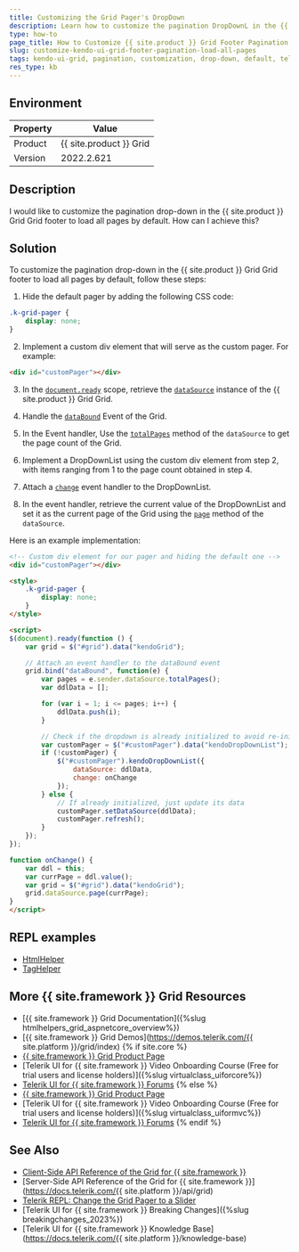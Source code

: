 ```yaml
---
title: Customizing the Grid Pager's DropDown
description: Learn how to customize the pagination DropDownL in the {{ site.product }} Grid footer to load all pages by default.
type: how-to
page_title: How to Customize {{ site.product }} Grid Footer Pagination to Load All Pages by Default
slug: customize-kendo-ui-grid-footer-pagination-load-all-pages
tags: kendo-ui-grid, pagination, customization, drop-down, default, telerik, aspnet-mvc, aspnet-core
res_type: kb
---
```


## Environment
| Property | Value |
| --- | --- |
| Product | {{ site.product }} Grid |
| Version | 2022.2.621 |

## Description
I would like to customize the pagination drop-down in the {{ site.product }} Grid Grid footer to load all pages by default. How can I achieve this?

## Solution
To customize the pagination drop-down in the {{ site.product }} Grid Grid footer to load all pages by default, follow these steps:

1. Hide the default pager by adding the following CSS code:

```css
.k-grid-pager {
    display: none;
}
```

2. Implement a custom div element that will serve as the custom pager. For example:

```html
<div id="customPager"></div>
```

3. In the [`document.ready`](https://docs.telerik.com/kendo-ui/api/javascript/ui/grid/configuration/datasource) scope, retrieve the [`dataSource`](https://docs.telerik.com/kendo-ui/api/javascript/ui/grid/configuration/datasource) instance of the {{ site.product }} Grid Grid.

4. Handle the [`dataBound`](https://docs.telerik.com/kendo-ui/api/javascript/ui/grid/events/databound) Event of the Grid.

5. In the Event handler, Use the [`totalPages`](https://docs.telerik.com/kendo-ui/api/javascript/data/datasource/methods/totalpages) method of the `dataSource` to get the page count of the Grid.

6. Implement a DropDownList using the custom div element from step 2, with items ranging from 1 to the page count obtained in step 4.

7. Attach a [`change`](https://docs.telerik.com/kendo-ui/api/javascript/ui/dropdownlist/events/change) event handler to the DropDownList.

8. In the event handler, retrieve the current value of the DropDownList and set it as the current page of the Grid using the [`page`](https://docs.telerik.com/kendo-ui/api/javascript/data/datasource/methods/page) method of the `dataSource`.

Here is an example implementation:

```html
<!-- Custom div element for our pager and hiding the default one -->
<div id="customPager"></div>

<style>
    .k-grid-pager {
        display: none;
    }
</style>

<script>
$(document).ready(function () {
    var grid = $("#grid").data("kendoGrid");

    // Attach an event handler to the dataBound event
    grid.bind("dataBound", function(e) {
        var pages = e.sender.dataSource.totalPages();
        var ddlData = [];

        for (var i = 1; i <= pages; i++) {
            ddlData.push(i);
        }

        // Check if the dropdown is already initialized to avoid re-initializing
        var customPager = $("#customPager").data("kendoDropDownList");
        if (!customPager) {
            $("#customPager").kendoDropDownList({
                dataSource: ddlData,
                change: onChange
            });
        } else {
            // If already initialized, just update its data
            customPager.setDataSource(ddlData);
            customPager.refresh();
        }
    });
});

function onChange() {
    var ddl = this;
    var currPage = ddl.value();
    var grid = $("#grid").data("kendoGrid");
    grid.dataSource.page(currPage);
}
</script>
```

## REPL examples

* [HtmlHelper](https://netcorerepl.telerik.com/GekHvdFq26Yj5vdj54)
* [TagHelper](https://netcorerepl.telerik.com/cekRPHlK28SgNOy332)

## More {{ site.framework }} Grid Resources

* [{{ site.framework }} Grid Documentation]({%slug htmlhelpers_grid_aspnetcore_overview%})
* [{{ site.framework }} Grid Demos](https://demos.telerik.com/{{ site.platform }}/grid/index)
{% if site.core %}
* [{{ site.framework }} Grid Product Page](https://www.telerik.com/aspnet-core-ui/grid)
* [Telerik UI for {{ site.framework }} Video Onboarding Course (Free for trial users and license holders)]({%slug virtualclass_uiforcore%})
* [Telerik UI for {{ site.framework }} Forums](https://www.telerik.com/forums/aspnet-core-ui)
{% else %}
* [{{ site.framework }} Grid Product Page](https://www.telerik.com/aspnet-mvc/grid)
* [Telerik UI for {{ site.framework }} Video Onboarding Course (Free for trial users and license holders)]({%slug virtualclass_uiformvc%})
* [Telerik UI for {{ site.framework }} Forums](https://www.telerik.com/forums/aspnet-mvc)
{% endif %}

## See Also

* [Client-Side API Reference of the Grid  for {{ site.framework }}](https://docs.telerik.com/kendo-ui/api/javascript/ui/grid)
* [Server-Side API Reference of the Grid  for {{ site.framework }}](https://docs.telerik.com/{{ site.platform }}/api/grid)
* [Telerik REPL: Change the Grid Pager to a Slider](https://netcorerepl.telerik.com/cnOGGPlA21RzEjkG12)
* [Telerik UI for {{ site.framework }} Breaking Changes]({%slug breakingchanges_2023%})
* [Telerik UI for {{ site.framework }} Knowledge Base](https://docs.telerik.com/{{ site.platform }}/knowledge-base)
